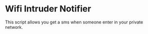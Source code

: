 # Wifi Intruder Notifier
This script allows you get a sms when someone enter in your private network.
